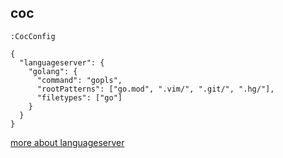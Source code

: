 ## coc
```:CocConfig```
```
{
  "languageserver": {
    "golang": {
      "command": "gopls",
      "rootPatterns": ["go.mod", ".vim/", ".git/", ".hg/"],
      "filetypes": ["go"]
    }
  }
}
```

[more about languageserver](https://github.com/neoclide/coc.nvim/wiki/Language-servers)
